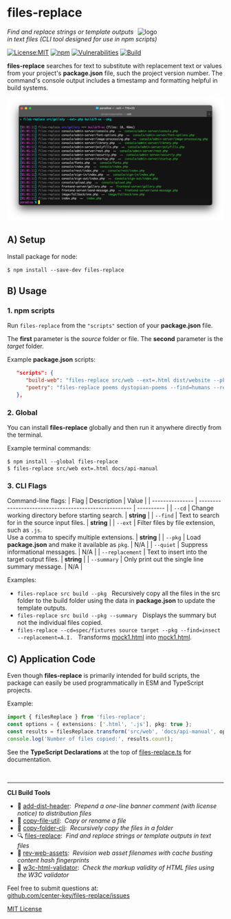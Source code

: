 # files-replace
<img src=https://centerkey.com/graphics/center-key-logo.svg align=right width=200 alt=logo>

_Find and replace strings or template outputs in text files (CLI tool designed for use in npm scripts)_

[![License:MIT](https://img.shields.io/badge/License-MIT-blue.svg)](https://github.com/center-key/files-replace/blob/main/LICENSE.txt)
[![npm](https://img.shields.io/npm/v/files-replace.svg)](https://www.npmjs.com/package/files-replace)
[![Vulnerabilities](https://snyk.io/test/github/center-key/files-replace/badge.svg)](https://snyk.io/test/github/center-key/files-replace)
[![Build](https://github.com/center-key/files-replace/workflows/build/badge.svg)](https://github.com/center-key/files-replace/actions/workflows/run-spec-on-push.yaml)

**files-replace** searches for text to substitute with replacement text or values from your project's **package.json** file, such the project version number.  The command's console output includes a timestamp and formatting helpful in build systems.

<img src=https://raw.githubusercontent.com/center-key/files-replace/main/screenshot.png
width=800 alt=screenshot>

## A) Setup
Install package for node:
```shell
$ npm install --save-dev files-replace
```

## B) Usage
### 1. npm scripts
Run `files-replace` from the `"scripts"` section of your **package.json** file.

The **first** parameter is the *source* folder or file.
The **second** parameter is the *target* folder.

Example **package.json** scripts:
```json
   "scripts": {
      "build-web": "files-replace src/web --ext=.html dist/website --pkg",
      "poetry": "files-replace poems dystopian-poems --find=humans --replacement=robots"
   },
```

### 2. Global
You can install **files-replace** globally and then run it anywhere directly from the terminal.

Example terminal commands:
```shell
$ npm install --global files-replace
$ files-replace src/web ext=.html docs/api-manual
```

### 3. CLI Flags
Command-line flags:
| Flag            | Description                                           | Value      |
| --------------- | ----------------------------------------------------- | ---------- |
| `--cd`          | Change working directory before starting search.      | **string** |
| `--find`        | Text to search for in the source input files.         | **string** |
| `--ext`         | Filter files by file extension, such as `.js`.<br>Use a comma to specify multiple extensions. | **string** |
| `--pkg`         | Load **package.json** and make it available as `pkg`. | N/A        |
| `--quiet`       | Suppress informational messages.                      | N/A        |
| `--replacement` | Text to insert into the target output files.          | **string** |
| `--summary`     | Only print out the single line summary message.       | N/A        |

Examples:
   - `files-replace src build --pkg`           &nbsp; Recursively copy all the files in the src folder to the build folder using the data in **package.json** to update the template outputs.
   - `files-replace src build --pkg --summary` &nbsp; Displays the summary but not the individual files copied.
   - `files-replace --cd=spec/fixtures source target --pkg --find=insect --replacement=A.I.` &nbsp; Transforms [mock1.html](spec/fixtures/source/mock1.html) into [mock1.html](spec/fixtures/target/mock1.html).

## C) Application Code
Even though **files-replace** is primarily intended for build scripts, the package can easily be used programmatically in ESM and TypeScript projects.

Example:
``` typescript
import { filesReplace } from 'files-replace';
const options = { extensions: ['.html', '.js'], pkg: true };
const results = filesReplace.transform('src/web', 'docs/api-manual', options);
console.log('Number of files copied:', results.count);
```

See the **TypeScript Declarations** at the top of [files-replace.ts](files-replace.ts) for documentation.

<br>

---
**CLI Build Tools**
   - 🎋 [add-dist-header](https://github.com/center-key/add-dist-header):&nbsp; _Prepend a one-line banner comment (with license notice) to distribution files_
   - 📄 [copy-file-util](https://github.com/center-key/copy-file-util):&nbsp; _Copy or rename a file_
   - 📂 [copy-folder-cli](https://github.com/center-key/copy-folder-cli):&nbsp; _Recursively copy the files in a folder_
   - 🔍 [files-replace](https://github.com/center-key/files-replace):&nbsp; _Find and replace strings or template outputs in text files_
   - 🔢 [rev-web-assets](https://github.com/center-key/rev-web-assets):&nbsp; _Revision web asset filenames with cache busting content hash fingerprints_
   - 🚦 [w3c-html-validator](https://github.com/center-key/w3c-html-validator):&nbsp; _Check the markup validity of HTML files using the W3C validator_

Feel free to submit questions at:<br>
[github.com/center-key/files-replace/issues](https://github.com/center-key/files-replace/issues)

[MIT License](LICENSE.txt)
